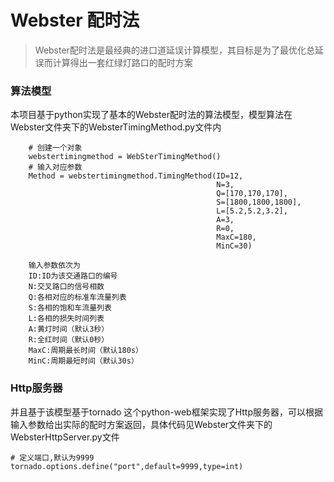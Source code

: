 # Webster 配时法
> Webster配时法是最经典的进口道延误计算模型，其目标是为了最优化总延误而计算得出一套红绿灯路口的配时方案
### 算法模型
本项目基于python实现了基本的Webster配时法的算法模型，模型算法在Webster文件夹下的WebsterTimingMethod.py文件内  

```buildoutcfg
    # 创建一个对象  
    webstertimingmethod = WebSterTimingMethod()
    # 输入对应参数
    Method = webstertimingmethod.TimingMethod(ID=12,
                                              N=3,
                                              Q=[170,170,170],
                                              S=[1800,1800,1800],
                                              L=[5.2,5.2,3.2],
                                              A=3,
                                              R=0,
                                              MaxC=180,
                                              MinC=30)
    
    输入参数依次为
    ID:ID为该交通路口的编号
    N:交叉路口的信号相数
    Q:各相对应的标准车流量列表
    S:各相的饱和车流量列表
    L:各相的损失时间列表
    A:黄灯时间（默认3秒）
    R:全红时间（默认0秒）
    MaxC:周期最长时间（默认180s）
    MinC:周期最短时间（默认30s）
```

### Http服务器
并且基于该模型基于tornado 这个python-web框架实现了Http服务器，可以根据输入参数给出实际的配时方案返回，具体代码见Webster文件夹下的WebsterHttpServer.py文件

```buildoutcfg
# 定义端口,默认为9999
tornado.options.define("port",default=9999,type=int)
```